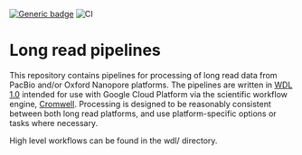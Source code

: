 [![Generic badge](https://img.shields.io/badge/version-1.0.0-blue.svg)](https://shields.io/)
![CI](https://github.com/broadinstitute/long-read-pipelines/workflows/CI/badge.svg?branch=master&event=push)

# Long read pipelines
This repository contains pipelines for processing of long read data from PacBio and/or Oxford Nanopore platforms.  The pipelines are written in [WDL 1.0](https://github.com/openwdl/wdl/blob/master/versions/1.0/SPEC.md#introduction) intended for use with Google Cloud Platform via the scientific workflow engine, [Cromwell](https://github.com/broadinstitute/cromwell).  Processing is designed to be reasonably consistent between both long read platforms, and use platform-specific options or tasks where necessary.

High level workflows can be found in the wdl/ directory.
